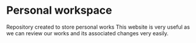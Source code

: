 # Personal workspace
Repository created to store personal works
This website is very useful as we can review our works and its associated changes very easily.
